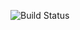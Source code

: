![Build Status](https://github.com/water-dropwort/vite-practice/.github/workflows/github-actions-vitest.yaml/badge.svg)

